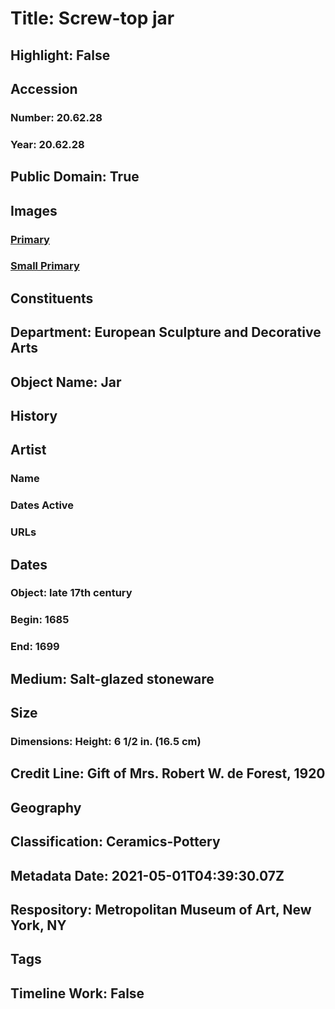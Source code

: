 # Title: Screw-top jar
## Highlight: False
## Accession
### Number: 20.62.28
### Year: 20.62.28
## Public Domain: True
## Images
### [Primary](https://images.metmuseum.org/CRDImages/es/original/45668.jpg)
### [Small Primary](https://images.metmuseum.org/CRDImages/es/web-large/45668.jpg)
## Constituents
## Department: European Sculpture and Decorative Arts
## Object Name: Jar
## History
## Artist
### Name
### Dates Active
### URLs
## Dates
### Object: late 17th century
### Begin: 1685
### End: 1699
## Medium: Salt-glazed stoneware
## Size
### Dimensions: Height: 6 1/2 in. (16.5 cm)
## Credit Line: Gift of Mrs. Robert W. de Forest, 1920
## Geography
## Classification: Ceramics-Pottery
## Metadata Date: 2021-05-01T04:39:30.07Z
## Respository: Metropolitan Museum of Art, New York, NY
## Tags
## Timeline Work: False